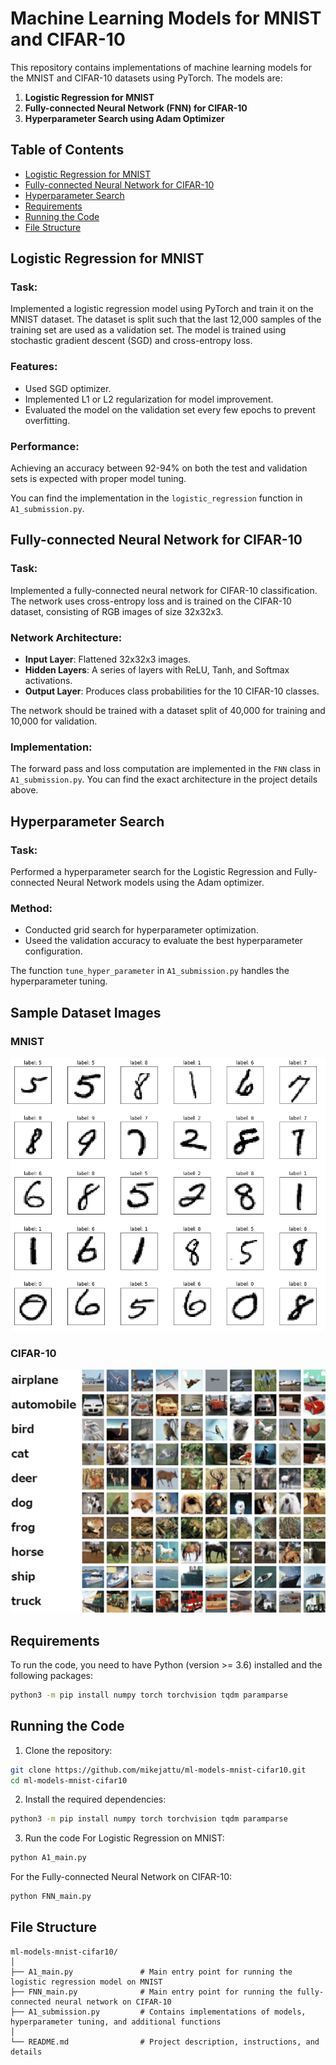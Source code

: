 # Machine Learning Models for MNIST and CIFAR-10

This repository contains implementations of machine learning models for the MNIST and CIFAR-10 datasets using PyTorch. The models are:

1. **Logistic Regression for MNIST**
2. **Fully-connected Neural Network (FNN) for CIFAR-10**
3. **Hyperparameter Search using Adam Optimizer**

## Table of Contents
- [Logistic Regression for MNIST](#logistic-regression-for-mnist)
- [Fully-connected Neural Network for CIFAR-10](#fully-connected-neural-network-for-cifar-10)
- [Hyperparameter Search](#hyperparameter-search)
- [Requirements](#requirements)
- [Running the Code](#running-the-code)
- [File Structure](#file-structure)

## Logistic Regression for MNIST

### Task:
Implemented a logistic regression model using PyTorch and train it on the MNIST dataset. The dataset is split such that the last 12,000 samples of the training set are used as a validation set. The model is trained using stochastic gradient descent (SGD) and cross-entropy loss.

### Features:
- Used SGD optimizer.
- Implemented L1 or L2 regularization for model improvement.
- Evaluated the model on the validation set every few epochs to prevent overfitting.

### Performance:
Achieving an accuracy between 92-94% on both the test and validation sets is expected with proper model tuning.

You can find the implementation in the `logistic_regression` function in `A1_submission.py`.

## Fully-connected Neural Network for CIFAR-10

### Task:
Implemented a fully-connected neural network for CIFAR-10 classification. The network uses cross-entropy loss and is trained on the CIFAR-10 dataset, consisting of RGB images of size 32x32x3.

### Network Architecture:
- **Input Layer**: Flattened 32x32x3 images.
- **Hidden Layers**: A series of layers with ReLU, Tanh, and Softmax activations.
- **Output Layer**: Produces class probabilities for the 10 CIFAR-10 classes.

The network should be trained with a dataset split of 40,000 for training and 10,000 for validation.

### Implementation:
The forward pass and loss computation are implemented in the `FNN` class in `A1_submission.py`. You can find the exact architecture in the project details above.

## Hyperparameter Search

### Task:
Performed a hyperparameter search for the Logistic Regression and Fully-connected Neural Network models using the Adam optimizer.

### Method:
- Conducted grid search for hyperparameter optimization.
- Useed the validation accuracy to evaluate the best hyperparameter configuration.

The function `tune_hyper_parameter` in `A1_submission.py` handles the hyperparameter tuning.


## Sample Dataset Images

### MNIST
![MNIST Samples](MNIST%20Sample%20Digits.png)

### CIFAR-10
![CIFAR-10 Samples](CIFAR%2010%20Image%20Samples.png)
## Requirements

To run the code, you need to have Python (version >= 3.6) installed and the following packages:

```bash
python3 -m pip install numpy torch torchvision tqdm paramparse
```
## Running the Code
1. Clone the repository:
```bash
git clone https://github.com/mikejattu/ml-models-mnist-cifar10.git
cd ml-models-mnist-cifar10
```
2. Install the required dependencies:
```bash
python3 -m pip install numpy torch torchvision tqdm paramparse
```
3. Run the code
   For Logistic Regression on MNIST:
```bash
python A1_main.py
```
  For the Fully-connected Neural Network on CIFAR-10:
```bash
python FNN_main.py
```

## File Structure
```
ml-models-mnist-cifar10/
│
├── A1_main.py               # Main entry point for running the logistic regression model on MNIST
├── FNN_main.py              # Main entry point for running the fully-connected neural network on CIFAR-10
├── A1_submission.py         # Contains implementations of models, hyperparameter tuning, and additional functions
│
└── README.md                # Project description, instructions, and details
```
